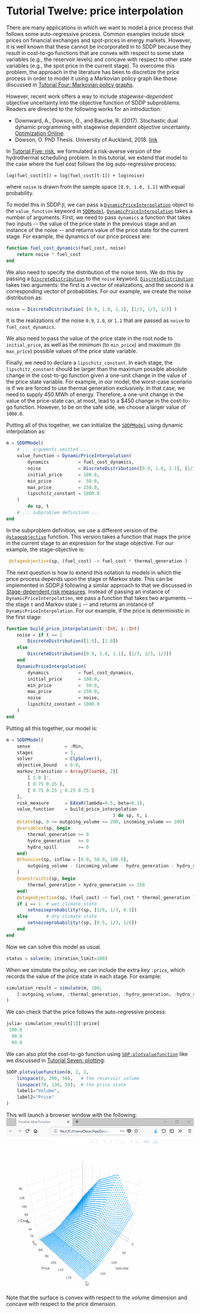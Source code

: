 # Tutorial Twelve: price interpolation

There are many applications in which we want to model a price process that
follows some auto-regressive process. Common examples include stock prices on
financial exchanges and spot-prices in energy markets. However, it is well known
that these cannot be incorporated in to SDDP because they result in cost-to-go
functions that are convex with respect to some state variables (e.g., the
reservoir levels) and concave with respect to other state variables (e.g., the
spot price in the current stage). To overcome this problem, the approach in the
literature has been to discretize the price process in order to model it using a
Markovian policy graph like those discussed in [Tutorial Four: Markovian policy graphs](@ref).

However, recent work offers a way to include *stagewise-dependent* objective
uncertainty into the objective function of SDDP subproblems. Readers are
directed to the following works for an introduction:
 - Downward, A., Dowson, O., and Baucke, R. (2017). Stochastic dual dynamic
   programming with stagewise dependent objective uncertainty.
   [Optimization Online](http://www.optimization-online.org/DB_HTML/2018/02/6454.html).
 - Dowson, O. PhD Thesis. University of Auckland, 2018. [link](../assets/dowson_thesis.pdf)

In [Tutorial Five: risk](@ref), we formulated a risk-averse version of the
hydrothermal scheduling problem. In this tutorial, we extend that model to the
case where the fuel cost follows the log auto-regressive process:
 ```
 log(fuel_cost[t]) = log(fuel_cost[t-1]) + log(noise)
```
where `noise` is drawn from the sample space `[0.9, 1.0, 1.1]` with equal
probability.

To model this in SDDP.jl, we can pass a [`DynamicPriceInterpolation`](@ref)
object to the `value_function` keyword in [`SDDModel`](@ref).
[`DynamicPriceInterpolation`](@ref) takes a number of arguments. First, we need
to pass `dynamics` a function that takes two inputs -- the value of the price
state in the previous stage and an instance of the  noise -- and returns value
of the price state for the current stage. For example, the dynamics of our price
process are:
```julia
function fuel_cost_dynamics(fuel_cost, noise)
    return noise * fuel_cost
end
```
We also need to specify the distribution of the noise term. We do this by
passing a [`DiscreteDistribution`](@ref) to the `noise` keyword.
[`DiscreteDistribution`](@ref) takes two arguments: the first is a vector of
realizations, and the second is a corresponding vector of probabilities. For our
example, we create the noise distribution as:
```julia
noise = DiscreteDistribution( [0.9, 1.0, 1.1], [1/3, 1/3, 1/3] )
```
It is the realizations of the noise `0.9`, `1.0`, or `1.1` that are passed as
`noise` to `fuel_cost_dynamics`.

We also need to pass the value of the price state in the root node to `initial_price`,
as well as the minimum (to `min_price`) and maximum (to `max_price`) possible
values of the price state variable.

Finally, we need to declare a `lipschitz_constant`. In each stage, the
`lipschitz_constant` should be larger than the maximum possible absolute change
in the cost-to-go function given a one-unit change  in the value of the price
state variable. For example, in our model, the worst-case scenario is if we are
forced to use thermal generation exclusively. In that case, we need to supply
450 MWh of energy. Therefore, a one-unit change in the value of the price-state
can, at most, lead to a \$450 change in the cost-to-go function. However, to be
on the safe side, we choose a larger value of `1000.0`.

Putting all of this together, we can initialize the [`SDDPModel`](@ref) using
dynamic interpolation as:
```julia
m = SDDPModel(
    # ... arguments omitted ...
    value_function = DynamicPriceInterpolation(
        dynamics           = fuel_cost_dynamics,
        noise              = DiscreteDistribution([0.9, 1.0, 1.1], [1/3, 1/3, 1/3]),
        initial_price      = 100.0,
        min_price          =  50.0,
        max_price          = 150.0,
        lipschitz_constant = 1000.0
    )
        do sp, t
    # ... subproblem definition ...
end
```

In the subproblem definition, we use a different version of the
[`@stageobjective`](@ref) function. This version takes a function that maps the
price in the current stage to an expression for the stage objective. For our
example, the stage-objective is:
```julia
 @stageobjective(sp, (fuel_cost) -> fuel_cost * thermal_generation )
```

The next question is how to extend this notation to models in which the price
process depends upon the stage or Markov state. This can be implemented in
SDDP.jl following a similar approach to that we discussed in
[Stage-dependent risk measures](@ref). Instead of passing an instance of
`DynamicPriceInterpolation`, we pass a function that takes two arguments -- the
stage `t` and Markov state `i` -- and returns an instance of
`DynamicPriceInterpolation`. For our example, if the price is deterministic in
the first stage:
```julia
function build_price_interpolation(t::Int, i::Int)
    noise = if t == 1
        DiscreteDistribution([1.0], [1.0])
    else
        DiscreteDistribution([0.9, 1.0, 1.1], [1/3, 1/3, 1/3])
    end
    DynamicPriceInterpolation(
        dynamics           = fuel_cost_dynamics,
        initial_price      = 100.0,
        min_price          =  50.0,
        max_price          = 150.0,
        noise              = noise,
        lipschitz_constant = 1000.0
    )
end
```

Putting all this together, our model is:
```julia
m = SDDPModel(
    sense             = :Min,
    stages            = 3,
    solver            = ClpSolver(),
    objective_bound   = 0.0,
    markov_transition = Array{Float64, 2}[
        [ 1.0 ]',
        [ 0.75 0.25 ],
        [ 0.75 0.25 ; 0.25 0.75 ]
    ],
    risk_measure      = EAVaR(lambda=0.5, beta=0.1),
    value_function    = build_price_interpolation
                                        ) do sp, t, i
    @state(sp, 0 <= outgoing_volume <= 200, incoming_volume == 200)
    @variables(sp, begin
        thermal_generation >= 0
        hydro_generation   >= 0
        hydro_spill        >= 0
    end)
    @rhsnoise(sp, inflow = [0.0, 50.0, 100.0],
        outgoing_volume - (incoming_volume - hydro_generation - hydro_spill) == inflow
    )
    @constraints(sp, begin
        thermal_generation + hydro_generation == 150
    end)
    @stageobjective(sp, (fuel_cost) -> fuel_cost * thermal_generation )
    if i == 1  # wet climate state
        setnoiseprobability!(sp, [1/6, 1/3, 0.5])
    else       # dry climate state
        setnoiseprobability!(sp, [0.5, 1/3, 1/6])
    end
end
```

Now we can solve this model as usual.
```julia
status = solve(m; iteration_limit=100)
```
When we simulate the policy, we can include the extra key `:price`, which
records the value of the price state in each stage. For example:
```julia
simulation_result = simulate(m, 100,
    [:outgoing_volume, :thermal_generation, :hydro_generation, :hydro_spill, :price]
)
```

We can check that the price follows the auto-regressive process:
```julia
julia> simulation_result[1][:price]
 100.0
  90.0
  99.0
```

We can also plot the cost-to-go function using [`SDP.plotvaluefunction`](@ref)
like we discussed in [Tutorial Seven: plotting](@ref):
```julia
SDDP.plotvaluefunction(m, 2, 2,
    linspace(0, 200, 50),   # the reservoir volume
    linspace(70, 130, 50);  # the price state
    label1="Volume",
    label2="Price"
)
```
This will launch a browser window with the following:
![3d saddle function](../assets/saddle_function.gif)
Note that the surface is convex with respect to the volume dimension and concave
with respect to the price dimension.

